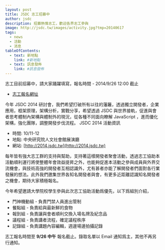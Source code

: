 ```yaml
---
layout: post
title: JSDC 志工招募中
author: jsdc
description: 招募熱情志工，歡迎各界志工參與
image: http://jsdc.tw/images/activity.jpg?tmp=20140617
tags:
  - news
  - 活動
  - 消息
tableOfContents:
  - text: 新地點
    link: #新地點
  - text: 訊息發佈
    link: #訊息發佈
---
```


志工目前招募中，請大家踊躍填寫，報名時間 - 2014/9/26 12:00 截止

 * [志工報名網址](http://2014.jsdc.tw/volunteer.html)

今年 JSDC 2014 研討會，我們希望打破所有以往的藩籬，透過獨立開發者，企業應用，框架原理，架構分析，實戰分享，希望透過 JSDC 與世界接軌，促進與會者思考體制內架構與體制外的現況，從各種不同面向瞭解 JavaScript ，進而優化架構，強化團隊，調整開發步伐流程。
JSDC 2014 活動資訊

 * 時間: 10/11-12
 * 地點: 中央研究院人文社會館展演廳
 * 網站: [http://2014.jsdc.tw](http://2014.jsdc.tw)

每年皆有強大志工群的支持與幫助，支持著這樣開發者聚會活動，透過志工協助本活動順利運行將使整體年會效益提昇之外，也能夠促進本活動之參與成員與外界交流機會，與技術高強的開發者互相認識外，尤有甚者亦能了解開發者們面對各行業發展的想法。此外我們邀集世界各知名開發者與會，有更多近距離認識知名開發者之機會，期待大家積極報名。

今年希望邀請大學院校學生參與此次志工協助活動爲優先，以下爲組別介紹，
 - 門神機動組 - 負責門禁人員進出管制
 - 餐點組 - 負責給與最新鮮的食物
 - 報到組 - 負責讓與會者順利交換入場名牌及紀念品
 - 議程組 - 負責講者流程，確定議程秩序
 - 記錄組 - 負責講題內容編輯，週邊場邊拍攝記錄

志工報名時間至 **9/26 中午** 報名截止。錄取名單以  Email 通知爲主，其他不再另行通知。
